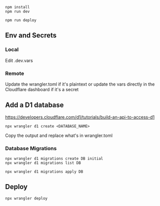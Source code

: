 ```
npm install
npm run dev
```

```
npm run deploy
```

## Env and Secrets

### Local

Edit .dev.vars

### Remote

Update the wrangler.toml if it's plaintext or update the vars directly in the Cloudflare dashboard if it's a secret

## Add a D1 database

https://developers.cloudflare.com/d1/tutorials/build-an-api-to-access-d1

```
npx wrangler d1 create <DATABASE_NAME>
```

Copy the output and replace what's in wrangler.toml

### Database Migrations

```
npx wrangler d1 migrations create DB initial
npx wrangler d1 migrations list DB
```

```
npx wrangler d1 migrations apply DB
```


## Deploy

```
npx wrangler deploy
```
